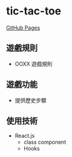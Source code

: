 # tic-tac-toe

[GitHub Pages](https://ted31539.github.io/tic-tac-toe/)

## 遊戲規則
- OOXX 遊戲規則

## 遊戲功能
- 提供歷史步驟

## 使用技術
- React.js
    - class component
    - Hooks
